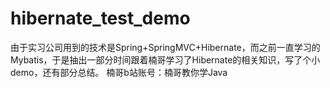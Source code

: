 # hibernate_test_demo
由于实习公司用到的技术是Spring+SpringMVC+Hibernate，而之前一直学习的Mybatis，于是抽出一部分时间跟着楠哥学习了Hibernate的相关知识，写了个小demo，还有部分总结。
楠哥b站账号：楠哥教你学Java
